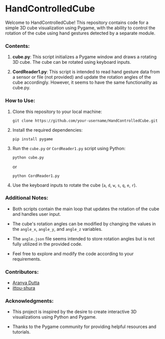 # **HandControlledCube**

Welcome to HandControlledCube! This repository contains code for a simple 3D cube visualization using Pygame, with the ability to control the rotation of the cube using hand gestures detected by a separate module.

### Contents:

1. **cube.py**: This script initializes a Pygame window and draws a rotating 3D cube. The cube can be rotated using keyboard inputs.

2. **CordReader1.py**: This script is intended to read hand gesture data from a sensor or file (not provided) and update the rotation angles of the cube accordingly. However, it seems to have the same functionality as cube.py.

### How to Use:

1. Clone this repository to your local machine:

    ```
    git clone https://github.com/your-username/HandControlledCube.git
    ```

2. Install the required dependencies:

    ```
    pip install pygame
    ```

3. Run the `cube.py` or `CordReader1.py` script using Python:

    ```
    python cube.py
    ```

    or

    ```
    python CordReader1.py
    ```

4. Use the keyboard inputs to rotate the cube (`a`, `d`, `w`, `s`, `q`, `e`, `r`).

### Additional Notes:

- Both scripts contain the main loop that updates the rotation of the cube and handles user input.

- The cube's rotation angles can be modified by changing the values in the `angle_x`, `angle_y`, and `angle_z` variables.

- The `angle.json` file seems intended to store rotation angles but is not fully utilized in the provided code.

- Feel free to explore and modify the code according to your requirements.

### Contributors:

- [Aranya Dutta](https://github.com/thisizaro)
- [ittou-shura](https://github.com/ittou-shura)

### Acknowledgments:

- This project is inspired by the desire to create interactive 3D visualizations using Python and Pygame.

- Thanks to the Pygame community for providing helpful resources and tutorials.

